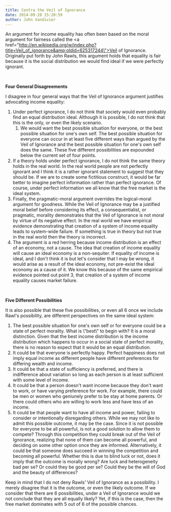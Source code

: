 ```yaml
---
title: Contra the Veil of Ignorance
date: 2014-09-20 15:20:59
author: John Vandivier
---
```




An argument for income equality has often been based on the moral argument for fairness called the <a href=\"http://en.wikipedia.org/w/index.php?title=Veil_of_ignorance&amp;oldid=625317244\">Veil of Ignorance</a>. Originally put forth by John Rawls, this argument holds that equality is fair because it is the social distribution we would find ideal if we were perfectly ignorant.

&nbsp;

<strong>Four General Disagreements</strong>

I disagree in four general ways that the Veil of Ignorance argument justifies advocating income equality:
<ol>
	<li>Under perfect ignorance, I do not think that society would even probably find an equal distribution ideal. Although it is possible, I do not think that this is the only, or even the likely scenario.
<ol>
	<li>We would want the best possible situation for everyone, or the best possible situation for one's own self. The best possible situation for everyone can occur in at least five different ways than argued by the Veil of Ignorance and the best possible situation for one's own self does the same. These five different possibilities are expounded below the current set of four points.</li>
</ol>
</li>
	<li>If a theory holds under perfect ignorance, I do not think the same theory holds in the real world. In the real world people are not perfectly ignorant and I think it is a rather ignorant statement to suggest that they should be. If we are to create some fictitious construct, it would be far better to imagine perfect information rather than perfect ignorance. Of course, under perfect information we all know that the free market is the ideal system.</li>
	<li>Finally, the pragmatic-moral argument overrides the logical-moral argument for goodness. While the Veil of Ignorance may be a justified moral belief before considering its effect, a consequentialist, or pragmatic, morality demonstrates that the Veil of Ignorance is not moral by virtue of its negative effect. In the real world we have empirical evidence demonstrating that creation of a system of income equality leads to system-wide failure. If something is true in theory but not true in the real world then the theory is incorrect.</li>
	<li>The argument is a red herring because income distribution is an effect of an economy, not a cause. The idea that creation of income equality will cause an ideal economy is a non-sequiter. If equality of income is ideal, and I don't think it is but let's consider that I may be wrong, it would arise as a result of the ideal economy, not pre-exist the ideal economy as a cause of it. We know this because of the same empirical evidence pointed out point 3, that creation of a system of income equality causes market failure.</li>
</ol>
&nbsp;

<strong>Five Different Possibilities</strong>

It is also possible that these five possibilities, or even all 6 once we include Rawl's possibility, are different perspectives on the same ideal system:
<ol>
	<li>The best possible situation for one's own self or for everyone could be a state of perfect morality. What is \"best\" to begin with? It is a moral distinction. Given that the best income distribution is the income distribution which happens to occur in a social state of perfect morality, there is no reason to expect that it would be an equal distribution.</li>
	<li>It could be that everyone is perfectly happy. Perfect happiness does not imply equal income as different people have different preferences for differing wealth and income.</li>
	<li>It could be that a state of sufficiency is preferred, and there is indifference about variation so long as each person is at least sufficient with some level of income.</li>
	<li>It could be that a person doesn't want income because they don't want to work, or have varying preference for work. For example, there could be men or women who geniunely prefer to be stay at home parents. Or there could others who are willing to work less and have less of an income.</li>
	<li>It could be that people want to have all income and power, failing to consider or intentionally disregarding others. While we may not like to admit this possible outcome, it may be the case. Since it is not possible for everyone to be all powerful, is not a good solution to allow them to compete? Through this competition they could break out of the Veil of Ignorance, realizing that none of them can become all powerful, and deciding on some other option once they are informed. Alternatively, it could be that someone does succeed in winning the competition and becoming all powerful. Whether this is due to blind luck or not, does it imply that the outcome is morally wrong? Are luck and heterogeneity bad per se? Or could they be good per se? Could they be the will of God and the beauty of differences?</li>
</ol>
Keep in mind that I do not deny Rawls' Veil of Ignorance as a possibility. I merely disagree that it is the outcome, or even the likely outcome. If we consider that there are 6 possibilities, under a Veil of Ignorance would we not conclude that they are all equally likely? Yet, if this is the case, then the free market dominates with 5 out of 6 of the possible chances.